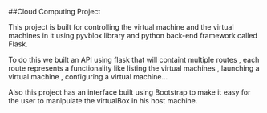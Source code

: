 ##Cloud Computing Project

This project is built for controlling the virtual machine and the virtual machines in it using pyvblox library and python back-end framework called Flask.

To do this we built an API using flask that will containt multiple routes , each route represents a functionality like listing the virtual machines , launching a virtual machine , configuring a virtual machine...

Also this project has an interface built using Bootstrap to make it easy for the user to manipulate the virtualBox in his host machine.

